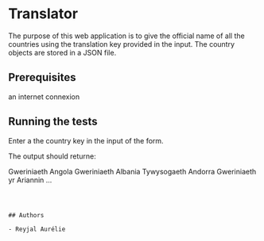 # Translator  #

The purpose of this web application is to give the official name of all the countries using the translation key provided in the input.
The country objects are stored in a JSON file.



## Prerequisites

 an internet connexion

## Running the tests

Enter a the country key in the input of the form.

The output should returne:

Gweriniaeth Angola
Gweriniaeth Albania
Tywysogaeth Andorra
Gweriniaeth yr Ariannin
...
```



## Authors

- Reyjal Aurélie
